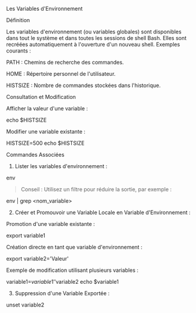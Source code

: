 Les Variables d'Environnement

Définition

Les variables d'environnement (ou variables globales) sont disponibles dans tout le système et dans toutes les sessions de shell Bash. Elles sont recréées automatiquement à l'ouverture d'un nouveau shell.
Exemples courants :

PATH : Chemins de recherche des commandes.

HOME : Répertoire personnel de l'utilisateur.

HISTSIZE : Nombre de commandes stockées dans l'historique.


Consultation et Modification

Afficher la valeur d'une variable :

echo $HISTSIZE

Modifier une variable existante :

HISTSIZE=500
echo $HISTSIZE


Commandes Associées

1. Lister les variables d'environnement :

env

> Conseil : Utilisez un filtre pour réduire la sortie, par exemple :



env | grep <nom_variable>


2. Créer et Promouvoir une Variable Locale en Variable d'Environnement :

Promotion d'une variable existante :

export variable1

Création directe en tant que variable d'environnement :

export variable2='Valeur'

Exemple de modification utilisant plusieurs variables :

variable1=$variable1' '$variable2
echo $variable1



3. Suppression d'une Variable Exportée :

unset variable2


